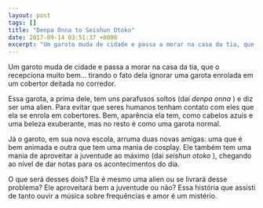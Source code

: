 ```yaml
---
layout: post
tags: []
title: "Denpa Onna to Seishun Otoko"
date: 2017-09-14 03:51:37 +0000
excerpt: "Um garoto muda de cidade e passa a morar na casa da tia, que o recepciona muito bem… tirando o fato dela ignorar uma garota enrolada em um..."
---
```


Um garoto muda de cidade e passa a morar na casa da tia, que o recepciona muito bem… tirando o fato dela ignorar uma garota enrolada em um cobertor deitada no corredor.

Essa garota, a prima dele, tem uns parafusos soltos (daí *denpa onna* ) e diz ser uma alien. Para evitar que seres humanos tenham contato com eles que ela se enrola em cobertores. Bem, aparência ela tem, como cabelos azuis e uma beleza exuberante, mas no resto é como uma garota normal.

Já o garoto, em sua nova escola, arruma duas novas amigas: uma que é bem animada e outra que tem uma mania de cosplay. Ele também tem uma mania de aproveitar a juventude ao máximo (daí *seishun otoko* ), chegando ao nível de dar notas para os acontecimentos do dia.

O que será desses dois? Ela é mesmo uma alien ou se livrará desse problema? Ele aproveitará bem a juventude ou não? Essa história que assisti de tanto ouvir a música sobre frequências e amor é um mistério.
